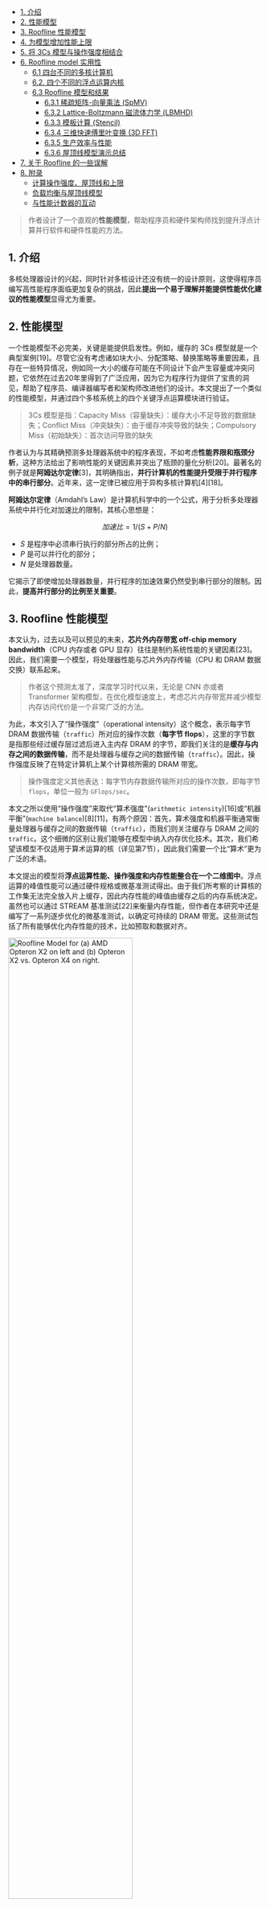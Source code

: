 - [1. 介绍](#1-介绍)
- [2. 性能模型](#2-性能模型)
- [3. Roofline 性能模型](#3-roofline-性能模型)
- [4. 为模型增加性能上限](#4-为模型增加性能上限)
- [5. 将 3Cs 模型与操作强度相结合](#5-将-3cs-模型与操作强度相结合)
- [6. Roofline model 实用性](#6-roofline-model-实用性)
  - [6.1 四台不同的多核计算机](#61-四台不同的多核计算机)
  - [6.2.  四个不同的浮点运算内核](#62--四个不同的浮点运算内核)
  - [6.3 Roofline 模型和结果](#63-roofline-模型和结果)
    - [6.3.1 稀疏矩阵-向量乘法 (SpMV)](#631-稀疏矩阵-向量乘法-spmv)
    - [6.3.2 Lattice-Boltzmann 磁流体力学 (LBMHD)](#632-lattice-boltzmann-磁流体力学-lbmhd)
    - [6.3.3 模板计算 (Stencil)](#633-模板计算-stencil)
    - [6.3.4 三维快速傅里叶变换 (3D FFT)](#634-三维快速傅里叶变换-3d-fft)
    - [6.3.5 生产效率与性能](#635-生产效率与性能)
    - [6.3.6 屋顶线模型演示总结](#636-屋顶线模型演示总结)
- [7. 关于 Roofline 的一些误解](#7-关于-roofline-的一些误解)
- [8. 附录](#8-附录)
  - [计算操作强度、屋顶线和上限](#计算操作强度屋顶线和上限)
  - [负载均衡与屋顶线模型](#负载均衡与屋顶线模型)
  - [与性能计数器的互动](#与性能计数器的互动)

> 作者设计了一个直观的**性能模型**，帮助程序员和硬件架构师找到提升浮点计算并行软件和硬件性能的方法。

## 1. 介绍

多核处理器设计的兴起，同时针对多核设计还没有统一的设计原则，这使得程序员编写高性能程序面临更加复杂的挑战，因此**提出一个易于理解并能提供性能优化建议的性能模型**显得尤为重要。

## 2. 性能模型

一个性能模型不必完美，关键是能提供启发性。例如，缓存的 3Cs 模型就是一个典型案例[19]。尽管它没有考虑诸如块大小、分配策略、替换策略等重要因素，且存在一些特异情况，例如同一大小的缓存可能在不同设计下会产生容量或冲突问题，它依然在过去20年里得到了广泛应用，因为它为程序行为提供了宝贵的洞见，帮助了程序员、编译器编写者和架构师改进他们的设计。本文提出了一个类似的性能模型，并通过四个多核系统上的四个关键浮点运算模块进行验证。
> 3Cs 模型是指：Capacity Miss（容量缺失）：缓存大小不足导致的数据缺失；Conflict Miss（冲突缺失）：由于缓存冲突导致的缺失；Compulsory Miss（初始缺失）：首次访问导致的缺失

作者认为与其精确预测多处理器系统中的程序表现，不如考虑**性能界限和瓶颈分析**，这种方法给出了影响性能的关键因素并突出了瓶颈的量化分析[20]。最著名的例子就是**阿姆达尔定律**[3]，其明确指出，**并行计算机的性能提升受限于并行程序中的串行部分**。近年来，这一定律已被应用于异构多核计算机[4][18]。

**阿姆达尔定律**（Amdahl’s Law）是计算机科学中的一个公式，用于分析多处理器系统中并行化对加速比的限制，其核心思想是：

$$加速比 = 1 / (S + P/N)$$
- $S$ 是程序中必须串行执行的部分所占的比例；
- $P$ 是可以并行化的部分；
- $N$ 是处理器数量。

它揭示了即使增加处理器数量，并行程序的加速效果仍然受到串行部分的限制。因此，**提高并行部分的比例至关重要**。

## 3. Roofline 性能模型

本文认为，过去以及可以预见的未来，**芯片外内存带宽 off-chip memory bandwidth**（CPU 内存或者 GPU 显存）往往是制约系统性能的关键因素[23]。因此，我们需要一个模型，将处理器性能与芯片外内存传输（CPU 和 DRAM 数据交换）联系起来。
> 作者这个预测太准了，深度学习时代以来，无论是 CNN 亦或者 Transformer 架构模型，在优化模型速度上，考虑芯片内存带宽并减少模型内存访问代价是一个非常广泛的方法。

为此，本文引入了“操作强度”（operational intensity）这个概念，表示每字节 DRAM 数据传输（`traffic`）所对应的操作次数（**每字节 flops**），这里的字节数是指那些经过缓存层过滤后进入主内存 DRAM 的字节，即我们关注的是**缓存与内存之间的数据传输**，而不是处理器与缓存之间的数据传输（`traffic`）。因此，操作强度反映了在特定计算机上某个计算核所需的 DRAM 带宽。
> 操作强度定义其他表达：每字节内存数据传输所对应的操作次数，即每字节 `flops`，单位一般为 `GFlops/sec`。

本文之所以使用“操作强度”来取代“算术强度”(`arithmetic intensity`)[16]或“机器平衡”(`machine balance`)[8][11]，有两个原因：首先，算术强度和机器平衡通常衡量处理器与缓存之间的数据传输（`traffic`），而我们则关注缓存与 DRAM 之间的 `traffic`。这个细微的区别让我们能够在模型中纳入内存优化技术。其次，我们希望该模型不仅适用于算术运算的核（详见第7节），因此我们需要一个比“算术”更为广泛的术语。

本文提出的模型将**浮点运算性能、操作强度和内存性能整合在一个二维图中**。浮点运算的峰值性能可以通过硬件规格或微基准测试得出。由于我们所考察的计算核的工作集无法完全放入片上缓存，因此内存性能的峰值由缓存之后的内存系统决定。虽然也可以通过 STREAM 基准测试[22]来衡量内存性能，但作者在本研究中还是编写了一系列逐步优化的微基准测试，以确定可持续的 DRAM 带宽。这些测试包括了所有能够优化内存性能的技术，比如预取和数据对齐。

<img src="../images/roofline_paper/roofline_model_graph_on_amdx2x4.png" width="70%" alt="Roofline Model for (a) AMD Opteron X2 on left and (b) Opteron X2 vs. Opteron X4 on right.">

图 1a 展示了双插槽系统中 2.2 GHz AMD Opteron X2 2214 型处理器的 Roofline 模型图。

图表采用对数-对数刻度，**Y 轴为可实现的浮点性能，X 轴为操作强度，范围从每 1/4 `Flops/DRAM 字节`到 16 `Flops/DRAM 字节`**。该系统的峰值双精度浮点性能为 17.6 GFlops/sec，而根据基准测试，其峰值内存带宽为 15 GBytes/sec。这里的带宽是计算机内存的稳态带宽，而不是 DRAM 芯片的引脚带宽。

> 使用 matplotlib 的 plt.xscale('log') 和 plt.yscale('log') 函数设置 x 和 y 轴的对数刻度。

可以通过绘制一条水平线表示计算机的浮点性能峰值，显然，任何浮点运算的实际性能都不会超越这条线，因为它代表硬件限制。那内存性能峰值如何绘制？由于 **X 轴是每字节的 GFlops（GFlops per byte），Y 轴是每秒的 GFlops（GFlops per second），每秒字节（bytes/sec）可以通过 (GFlops/sec)/(GFlops/byte) 计算出来，这是一条 45 度角的直线**。因此，我们可以绘制一条斜线，表示该计算机内存系统在不同操作强度下支持的最大浮点性能。公式如下：

$$\text{可实现的 GFlops/sec} = \text{Min(峰值浮点性能，峰值内存带宽 x 操作强度)}$$
> $$\text{Attainable GFlops/sec} = \text{Min(Peak Floating Point Performance, Peak Memory Bandwidth} \times \text{Operational Intensity)}$$

这两条线在峰值计算性能和峰值内存带宽的交点相交。需要注意的是，这些限制线是为每台多核计算机确定的，而不是针对每个内核。对于每个内核，我们可以根据其操作强度在 X 轴找到一个点，然后通过该点画一条垂直线，内核的性能必然在这条线上的某个位置。

**水平和斜线的组合为该模型命名为“Roofline model”**。Roofline 为每个内核设定了性能上限，具体取决于操作强度。我们可以将操作强度视为触及屋顶的一个柱子。如果触及平坦的屋顶部分，表明性能受计算限制；如果触及斜屋顶部分，表明性能受内存限制。在图 1a 中，操作强度为 2 的内核受计算限制，而操作强度为 1 的内核受内存限制。可以在不同内核上 重复使用 `Roofline model`，Roofline 不会变化。

脊点（ridge point），也就是斜线和水平线相交的位置，反映了系统整体性能。脊点的 X 坐标代表实现最大性能所需的最低操作强度。如果脊点靠右，则只有高操作强度的内核才能达到系统的峰值性能；如果脊点靠左，则几乎所有内核都可以达到最大性能。正如在第 6.3.5 节讨论的，脊点还暗示了程序员和编译器开发者达到峰值性能的难易程度。

为了说明，我们将图 1a 中的双核 Opteron X2 与其继任者四核 Opteron X4 进行对比。为简化设计，它们使用相同的插槽，因此拥有相同的 DRAM 通道和峰值内存带宽，尽管 X4 的预取机制有所改善。除了核心数量翻倍，X4 每个核心的峰值浮点性能也翻倍：X4 核心每个时钟周期可以执行两条 SSE2 指令，而 X2 核心则每两个时钟周期才能执行两条指令。加上 X4 稍快的 2.3 GHz 时钟频率，X4 在相同内存带宽下的浮点性能是 X2 的四倍多。

图 1b 比较了这两个系统的 `Roofline model`。正如预期，脊点从 Opteron X2 的 1.0 右移到了 Opteron X4 的 4.4。因此，在 X4 上实现性能提升需要内核的操作强度超过 1。

综上分析：`Roofline` 模型有两个作用:
1. *上限分析*：为浮点程序性能设定了一个上限（水平线）。
2. *瓶颈分析*：比较浮点程序的操作强度硬件的操作强度，判断程序是处于内存还是计算受限。

## 4. 为模型增加性能上限

`Roofline` 模型为性能设定了一个上限。如果你的程序表现远低于这个上限，你应该进行哪些优化？优化的顺序又是什么？界限和瓶颈分析的另一个优势是[20]：

“多种替代方案可以一起进行分析，通过一次界限分析可以为所有方案提供有用的信息。”

我们利用这一想法，向 `Roofline` 模型添加多个性能上限，以指导优化的优先级，类似于循环平衡为编译器提供的优化建议。我们可以将每个优化看作一个“性能上限”，即在不进行相应优化的情况下，程序性能无法突破这个上限。

例如，为了减少 `Opteron X2` 的计算瓶颈，有两种优化几乎适用于所有内核:
1. *提高指令级并行性 (ILP) 并使用 `SIMD`*。对于超标量架构，最高性能是在每个时钟周期内获取、执行和提交最大数量的指令。这里的目标是通过改进编译器生成的代码来提高 ILP。为了完全覆盖功能单元的延迟，可以通过[循环展开](https://0x04.net/~mwk/doc/amd/40546.pdf)实现。在 x86 架构中，另一种方式是尽可能使用浮点 SIMD 指令，因为这些指令可以同时操作一对相邻的操作数。
2. *平衡浮点运算的组合*。为了获得最佳性能，指令中需要有相当比例的浮点运算（见第7节）。为达到峰值浮点性能，通常还需要同时进行相同数量的浮点加法和乘法操作，因为许多计算机支持乘加指令，或者有等量的加法器和乘法器。

> 循环展开优化：对循环次数固定且循环体较小的循环进行完全展开。

为了解决内存瓶颈，可以采用以下三种优化：
1. *重构循环重构以实现单步访问*。优化单步访问可以触发硬件预取，从而显著提升内存带宽。
2. *确保内存亲和性*。现代处理器大多在同一芯片上集成了内存控制器。如果系统有两块多核芯片，一些内存地址会指向与本地多核芯片连接的 DRAM，而其他则需要通过芯片互联访问另一个芯片上的 DRAM。这种情况会导致性能下降。通过此优化，可以确保数据和任务线程分配到同一内存-处理器对，以避免跨芯片访问内存。
3. *使用软件预取*。要想获得最高性能，通常需要同时进行大量内存操作，**预取能够提前加载数据，避免等待程序实际请求**。在某些系统中，软件预取可以比硬件预取带来更高的内存带宽。

类似于计算 Roofline（屋顶线），计算性能的上限可以通过[优化手册 [2]](https://0x04.net/~mwk/doc/amd/40546.pdf) 确定，尽管也可以通过简单的微基准测试来收集必要的参数。内存上限则需要在每台计算机上运行实验，以确定不同情况下的差距（参见附录 A.1）。好消息是，和 `Roofline`（屋顶线）一样，上限只需要在每台多核系统中测量一次。

图 2 为图 1a 的 Roofline model 添加了性能上限：图 2a 展示了计算性能的上限，图 2b 展示了内存带宽的上限。尽管较高的上限没有显示具体的优化步骤，但它们是隐含的：要突破更高的上限，你必须先突破其下的所有上限。图 2a 显示，如果浮点运算组合不平衡，计算性能的上限是 8.8 GFlops/秒；如果没有进行 ILP 或 SIMD 优化，则上限降至 2.2 GFlops/秒。图 2b 显示了内存带宽的上限：没有软件预取时为 11 GBytes/秒，没有内存亲和优化时为 4.8 GBytes/秒，只有单步优化时为 2.7 GBytes/秒。

![Roofline Model with Ceilings for Opteron X2.](../images/roofline_paper/figure2.png)

图 2c 将这两张图合并为一个图表。**内核的操作强度决定了需要进行的优化区域以及应该尝试哪些优化**。图 2c 中显示了计算优化与内存带宽优化的重叠区域，并用不同颜色加以区分。例如，内核 2 落在右侧的蓝色梯形区域，这表明只需进行计算优化。而如果内核落在左下方的黄色三角形区域，模型则建议只进行内存优化。内核 1 落在中间的绿色区域（= 黄色 + 蓝色）平行四边形中，表明需要同时进行计算和内存的双重优化。需要注意的是，内核 1 的垂直线低于浮点不平衡优化线，因此可以跳过优化 2。

Roofline model（屋顶线模型）中的性能上限表明应该进行哪些优化。上限之间的高度差代表了通过进行该优化所能获得的潜在性能提升。因此，图 2 显示优化 1（提高 ILP/SIMD）可以显著提升计算性能，而优化 4（提高内存亲和性）对提升内存带宽有很大潜在帮助。

**上限的顺序也暗示了优化的优先级**，因此我们从下到上排列优化：编译器或程序员最容易实现的优化位于底部，而难以实现或内核本身不具备的优化位于顶部。浮点运算的平衡是个例外，因为它取决于具体的内核。对于大多数内核，保持乘法与加法的平衡非常困难，但对一些内核来说，这种平衡是自然的。稀疏矩阵-向量乘法就是一个例子。对于这一领域，我们会将浮点运算平衡视为最低上限，因为它是该算法固有的。和 3Cs 模型类似，只要屋顶线模型能提供有价值的 `insights`，它不必是完美的。

## 5. 将 3Cs 模型与操作强度相结合

操作强度可以告诉我们应该关注哪些性能上限。到目前为止，我们假设操作强度是固定的，但实际上并非如此。例如，**对于稠密矩阵和 FFT 问题，某些内核的操作强度会随着问题规模的增加而提升**。

显然，缓存性能会影响访问内存的次数，因此，**提升缓存效率可以增加操作强度**。因此，我们可以将 3Cs 模型与 Roofline model 结合起来。强制性未命中设定了最小的内存数据传输（memory traffic），因此也是最高可能的操作强度。由于冲突未命中和容量未命中的内存数据传输可能显著降低内核的操作强度，我们应该尽量减少这种未命中。

例如，我们可以通过为数组添加填充来避免**冲突未命中**(traffic from conflict misses)，从而改变缓存行的地址分配。另一个例子是某些计算机支持“不分配存储”指令，这样存储操作直接写入内存而不占用缓存。这种优化可以避免将要被覆盖的数据加载到缓存中，从而减少内存数据传输，同时防止缓存中有用的数据被未读取的数据替换，从而减少冲突未命中。

操作强度的提升可能会将内核移到一个不同的优化区域。通常建议在进行其他优化之前，先优化内核的操作强度。

## 6. Roofline model 实用性

为了展示 Roofline 模型的实用性，我们为四台近期的多核计算机构建了屋顶线模型，并优化了 4 个浮点计算内核。我们接着展示了所有计算机和内核的结果都受到模型上限和屋顶线的限制。

### 6.1 四台不同的多核计算机

由于多核架构尚无传统的设计经验，因此出现了多种不同设计并不令人意外。表 1 列出了本节所讨论的四台多核计算机的关键特点，它们都是双插槽系统。

Intel Xeon 使用相对先进的处理器，每个时钟周期可以执行两条 SIMD 指令，每条指令能执行两个双精度浮点运算。它是四台机器中唯一使用前端总线连接通用北桥芯片和内存控制器的系统，而其他三台计算机的内存控制器都集成在芯片上。

Opteron X4 也采用了高性能的复杂核心，它是四台计算机中唯一带有片上 L3 缓存的系统。这两个插槽通过专用的 HyperTransport 链路通信，使得构建“无胶”多芯片系统成为可能。

Sun UltraSPARC T2+ 采用相对简单的处理器，时钟频率较为适中，这使得它每个芯片的核心数量是其他处理器的两倍。此外，它高度支持多线程，每个核心可以运行八个硬件线程。它在四台计算机中拥有最高的内存带宽，因为每个芯片都配备了两个双通道内存控制器，能够支持四组 DDR2/FBDIMMs。

IBM Cell QS20 的时钟频率在四台多核系统中最高，达到了 3.2 GHz。它的设计也非常独特，采用异构架构，包含一个相对简单的 PowerPC 核心和八个协同处理单元（SPE），这些单元拥有各自独特的 SIMD 风格指令集。每个 SPE 都配有自己的本地内存，而不是缓存。SPE 需要将数据从主内存传输到本地内存进行操作，完成后再将数据传回主内存。它使用 DMA，与软件预取有一些相似之处。缺少缓存使得将程序移植到 Cell 系统上变得更加复杂和具有挑战性。

<img src="../images/roofline_paper/table1.png" width="50%" alt="table1">

### 6.2.  四个不同的浮点运算内核

我们没有选择诸如 Parsec [5] 或 Splash-2 [30] 等标准并行基准套件中的程序，而是受到了 Phil Colella [10] 工作的启发。这位科学计算领域的专家提出了七种数值方法，他认为这些方法在未来至少十年对科学与工程将至关重要。由于这七种方法的提出，它们被称为“七个小矮人”（Seven Dwarfs）。这些小矮人以高抽象层次描述，便于跨多种实现方式分析它们的行为。广泛传播的《伯克利观点》报告 [4] 指出，如果将数据类型从浮点数改为整数，这些小矮人也能在许多其他程序中找到。需要注意的是，并不是说这些小矮人易于并行化，而是它们将在当今及未来的计算中占据重要位置。因此，设计人员需要确保它们在所设计的系统上能够高效运行，无论该系统是否并行。

使用这些高级别描述的一个优势是，我们不受限于过去为优化旧计算机而编写的代码来评估未来的系统。另一个优势是，由于数量有限，我们可以为每个内核创建自动调优器，探索不同的优化方案，生成针对该多核计算机的最佳代码，包括全面的缓存优化 [13]。

在此背景下，表 2 列出了我们用于演示屋顶线模型的四个浮点运算内核（函数），它们来自“七个小矮人”，并在表 1 中的四台多核计算机上进行测试。本节的自动调优参考了 [12]、[25] 和 [26]。

对于这些内核（函数）来说，存在足够的并行性，可以充分利用所有核心和线程，并保持负载均衡。（附录 A.2 描述了如何处理负载不均衡的情况。）

<img src="../images/roofline_paper/table1.png" width="50%" alt="table2">

### 6.3 Roofline 模型和结果

图 3 显示了 Xeon、X4 和 IBM Cell QS20 的屋顶线模型。粉色虚线表示操作强度，红色 X 标记了该内核的实际性能。如前所述，在 SpMV 中，加法和乘法自然平衡，因此该内核的平衡较容易，而其他内核的平衡则较为复杂。因此，图 3 中每台计算机有两个图：左侧图中的 LBMHD、Stencil 和 3-D FFT 以乘加平衡为最高性能上限，右侧图中的 SpMV 则以乘加平衡为最低上限。由于 T2+ 不支持融合乘加指令，且无法同时执行乘法和加法操作，图 4 为 T2+ 显示了四个内核的单一屋顶线模型，不包含乘加平衡上限。

Intel Xeon 在四台多核系统中拥有最高的双精度浮点性能。然而，图 3a 中的屋顶线模型表明，只有在操作强度至少达到 6.7 时，才能实现该性能峰值。换句话说，Xeon 需要每个从 DRAM 传输的双精度操作数（8 字节）执行 55 次浮点运算。这一高比率部分是由于前端总线的限制，前端总线还要处理一致性流量，可能会占用一半的总线带宽。Intel 采用嗅探过滤器，减少不必要的总线一致性流量。如果工作集足够小，嗅探过滤器几乎可以将实际内存带宽翻倍。

Opteron X4 集成了片上内存控制器，提供独立的通道连接 667 MHz DDR2 DRAM，并且拥有独立的路径处理一致性。图 3 显示，Opteron X4 的屋顶线模型中的脊点位于 Xeon 的左侧，操作强度为每字节 4.4 Flops。Sun T2+ 拥有四台系统中最高的内存带宽，其脊点的操作强度非常低，仅为每字节 0.33 Flops。通过使用大量线程并行处理内存传输，T2+ 能够实现这种高带宽。IBM Cell 的操作强度脊点为每字节 0.65 Flops。

![figure3](../images/roofline_paper/figure3.png)
![figure3](../images/roofline_paper/figure4.png)

#### 6.3.1 稀疏矩阵-向量乘法 (SpMV)

第一个稀疏矩阵计算的内核示例是稀疏矩阵-向量乘法 (SpMV)，计算公式为 y = A * x ，其中 A 是稀疏矩阵，x 和 y 是密集向量。SpMV 在科学计算、经济建模和信息检索中广泛应用。然而，传统的实现通常只能在单处理器上运行不到 10% 的峰值浮点性能。其原因之一是稀疏矩阵导致的内存访问不规则性。操作强度在寄存器阻塞优化前为 0.17 Flops/字节，优化后提升至 0.25 Flops/字节 [29]。（见附录 A.1）

由于 SpMV 的操作强度低于四台多核系统的脊点（见图 3），因此大多数优化都集中在内存系统上。表 3 总结了 SpMV 及其他内核的优化策略，许多优化与图 3 中的上限相关，上限高度预示了这些优化的潜在性能提升。

#### 6.3.2 Lattice-Boltzmann 磁流体力学 (LBMHD)

与 SpMV 类似，LBMHD 在单处理器上也只能达到较低的峰值性能，这是由于其数据结构的复杂性和内存访问的不规则性。LBMHD 的 Flops/字节比率为 0.70，而 SpMV 通常为 0.25 或更低。通过使用“无分配存储”优化，LBMHD 的操作强度可以提升至 1.07。两个 x86 多核系统支持此缓存优化，而 Cell 由于采用 DMA 机制则不存在该问题。T2+ 的操作强度则较低，为 0.70。

图 3 和图 4 显示，LBMHD 的操作强度足够高，因此计算和内存带宽优化在所有多核系统上都能起作用，除了 T2+，其脊点低于 LBMHD 的操作强度。T2+ 通过仅计算优化就能达到性能上限。

#### 6.3.3 模板计算 (Stencil)

一般来说，模板计算是在结构化网格中基于邻居点的值更新某个点的操作。模板在空间中移动时其结构保持不变。在此工作中，我们使用了基于 256^3 三维均匀网格的模板，来源于显式热方程 PDE [12]。该模板的邻居为沿每个坐标轴的最近 6 个点以及中心点本身。在写分配架构中，模板每产生 24 字节的强制性内存流量会执行 8 次浮点运算，操作强度为 0.33。

#### 6.3.4 三维快速傅里叶变换 (3D FFT)

快速傅里叶变换 (FFT) 是一种经典的分治算法，通过递归将离散傅里叶变换分解为多个更小的变换。FFT 广泛用于图像处理和数据压缩等领域。处理 3D FFT 的高效方法是沿每个维度进行 1D 变换，以保持连续的内存访问。我们在 Xeon、X4 和 T2+ 系统上使用自动调优库 (FFTW) [15] 进行了 1D FFT 计算。在 Cell 上，我们实现了基 2 FFT。

与前面提到的三个内核不同，**FFT 的操作强度取决于问题的规模**。对于我们分析的 $128^3$ 和 $512^3$ 点变换，操作强度分别为 1.09 和 1.41。（由于 Cell 的 1 GB 主存无法容纳 $512^3$ 点的数据，我们对此结果进行了估算。）在 Xeon 和 X4 系统中，整个 128x128 平面可以被缓存，从而增加了时间局部性，将 $128^3$ 点变换的操作强度提高到了 1.64。

<img src="../images/roofline_paper/table3.png" width="55%" alt="table3">

#### 6.3.5 生产效率与性能

除了性能之外，并行计算革命中的另一个重要问题是生产力，即实现高性能程的编程难度 [4]。一个相关问题，较低的脊点是否能够为生产力提供 `insight`。

Sun T2+ 的脊点最低，因此编程难度相对较低，主要得益于它较大的内存带宽和易于理解的核心架构。对于在 T2+ 上运行的内核，建议是通过编译器获取高性能代码，然后尽可能多地利用线程。缺点是 T2+ 的 L2 缓存只有 16 路集合关联，当 64 个线程同时访问缓存时，可能会出现冲突未命中，就像在 Stencil 内核中发生的那样。

相比之下，脊点最高的计算机在未优化的情况下性能最低。Intel Xeon 编程难度较大，原因在于难以理解其双前端总线的内存行为，难以掌握硬件预取的工作机制，且很难通过编译器生成高效的 SIMD 代码。为了获得良好性能，针对 Xeon 和 Opteron X4 的 C 代码中**大量使用了包含 SIMD 指令的内联语句**。由于 Opteron X4 的脊点接近 Xeon，因此它也需要同样多的优化努力，不过 Opteron X4 的内存行为比 Xeon 更容易理解。

IBM Cell 的脊点接近 Sun T2+，但它面临两方面的挑战。首先，编译器为 Cell 的 SPE 生成 SIMD 指令的效率较低，有时我们需要通过在 C 代码中插入内联汇编语句来帮助编译器。其次，Cell 的内存系统更具挑战性。每个 SPE 的本地内存位于独立的地址空间，因此代码不能简单移植并运行在 SPE 上。程序必须发出 DMA 命令，在本地存储与主内存之间传输数据。好消息是，DMA 在本地存储中的作用类似于缓存中的软件预取。与缓存预取相比，编写 DMA 代码更加容易，并能实现更好的内存性能与计算任务的重叠。

#### 6.3.6 屋顶线模型演示总结

为了展示 Roofline 模型的有效性，表 4 列出了每个内核-计算机组合的上限、下限，以及其每秒的 GFlops 和 GBytes 性能数据。请注意，操作强度是这两个速率的比值。表中列出的上限和下限是实际性能的范围。所有 16 个案例都验证了该界限和瓶颈模型，因为 Roofline 的上下限限定了性能，所以内核（函数）按照下限的建议进行了优化。限制性能的关键指标以粗体显示：在 Xeon 和 X4 上，16 个案例中有 15 个受内存带宽限制，而在 T2+ 和 Cell 上几乎是均衡分布。对于 FFT，有趣的是，在 Xeon 和 X4 上受内存带宽限制，而在 T2+ 和 Cell 上受计算能力限制。

![table4](../images/roofline_paper/table4.png)

## 7. 关于 Roofline 的一些误解
> 这里只展示部分误解及其解释。

1. **误解：模型未考虑现代处理器的所有特性，如缓存或预取**。事实上，内存访问是在缓存与内存之间测量的，而不是在处理器与缓存之间测量的。
2. **误解：增大缓存容量会提高操作强度**。事实上，不一定。
3. **误解：模型未考虑长内存延迟**。事实上，图 3 和图 4 中不使用软件预取时的上限显示较低的内存带宽，正是因为它们无法隐藏长内存延迟。
4. **误解：Roofline 模型与多核系统无关**。事实上，它对多核系统的帮助更大，典型的就是在 GPU cuda 程序的应用
5. **误解：每个内核都需要重新计算模型**。事实上，计算一次就够了。
6. **误解：该模型仅限于浮点程序**。事实上，3D FFT 的转置阶段，它根本不执行浮点运算，但依然存在 Roofline，因为本地存储和缓存会影响去往 DRAM 的交换次数。
7. **误解：屋顶线模型必须使用 DRAM 带宽**。事实上，现在 gpu 推理优化深度学习模型已经广泛使用 Roofline 模型进行上限和瓶颈分析。

## 8. 附录
> [Roofline: AnInsightfulVisual Performance Modelfor Floating-Point Programsand Multicore Architecture](https://escholarship.org/uc/item/5tz795vq)

### 计算操作强度、屋顶线和上限

基于 DRAM 带宽的屋顶线模型是通过三组数据构建的，这些数据来自微基准测试或特定架构的软件优化手册 [AMD08]。通常，性能受以下三者中最小值的限制：
1. 操作强度 * 带宽（优化 1…i）（Op. Intensity * Bandwidth (with optimizations 1…i)）
2. 内核的 Flops/秒（优化 1…j）（In-core Flop/sec (with optimizations 1…j)）
3. 浮点运算占比与内核 Flops/秒的函数关系（In-core Flop/sec as a function of the floating-point fraction.）。

通常，后两个因素在某个架构上占主导地位。因此，我们为每台机器绘制一条 Roofline。这些参数提供了内核无关的性能上限，因此只需为每台机器的每个指标收集一次数据。本节介绍了这些上限的测量或计算方法。

**A.1.1 操作强度**

操作强度受架构和内核的双重影响，因此必须为每个内核-架构组合单独计算。最简单的方法是使用性能计数器测量实际的运算量和内存流量。然而，视具体内核而定，可能可以手动计算出感兴趣的运算量和最小内存流量，因此可以对操作强度设定上限。

**A.1.2 主内存带宽**

第一组上限与主存带宽相关，并随着优化的增多而变化。虽然 STREAM 基准测试声称能报告带宽，但实际上并没有。它测量的是每秒迭代次数，然后尝试根据非写分配架构的强制内存流量转换为带宽。这个细微但重要的差异意味着它无法考虑冲突未命中或写入未命中的填充流量。

为了正确测量流式带宽，我们编写了高度优化的 STREAM 基准测试版本，执行点积和数据复制操作。我们为数组添加填充以避免银行冲突和缓存冲突，并使用缓存旁路指令或增加转换系数以考虑填充流量。最简单的版本是将所有数据分配给一个处理器（没有内存亲和性），但适当展开并填充数据。接下来，我们正确利用内存亲和性，并收集新的带宽数据。随后，我们为循环添加了自动调优的软件预取，并测量带宽。最后，通过减少数据集大小以提高嗅探过滤器的有效性，得到了第四个带宽值。我们对每种版本分别进行基准测试，并为每个测量到的带宽定义了一个新的上限。


**A.1.3 核内并行性**

为了估算利用核内并行性后的性能，我们参考了相关架构的软件优化手册 [AMD08]。长期来看，这并非理想方案，因为它要求对当前和未来的架构有深刻的了解。然而，针对本文的分析，不需要基准测试。

例如以下求和操作：

$$y = x[1] + x[2] + x[3] + … + x[N]$$

我们将**线程级并行性定义为最简单的并行化优化**。因此，最基本的上限是仅基于线程级并行性的上限。每个线程处理 $N/N_{\text{Threads}}$ 个元素。假设每个线程执行的是展开但依赖的标量浮点加法链，不存在指令级、数据级或功能单元级并行性。在这种情况下，下一次加法操作要等到前一次操作完成后才能开始，这暴露了浮点运算管道的延迟。此时的吞吐量上限计算为：

$$\text{核心数} \times \text{频率} \times \max(1, \frac{\text{每核心线程数}}{\text{延迟}})$$

其中，ThreadsPerCore 是共享同一核心内浮点单元 (FPU) 的线程数。在细粒度多线程架构中，只要有足够的线程，FPU 的延迟可以通过 Latency 个线程隐藏，从而完全利用 FPU。

如果通过**循环展开**并维护多个部分和进行进一步优化，那么**指令级并行性**便得以展现。因此，下一个上限假设每个线程有足够的指令级并行性以隐藏功能单元的延迟。此时的吞吐量为：

$$\text{核心数} \times \text{频率}$$

接下来，我们引入**数据级并行性**（`SIMD`）。两个标量加法指令可以合并为一条 SIMD 加法指令，将两个部分和存储在 SIMD 寄存器中。最终的上限结合了线程级、指令级和数据级并行性：

$$\text{核心数} \times \text{频率} \times \frac{\text{SIMD 宽度}}{\text{SIMD 吞吐量}}$$

吞吐量项必须包含在内，因为某些架构支持 SIMD 指令，但每个周期只能执行一个元素。例如，对于执行双精度 SIMD 指令的较旧的 Santa Rosa Opteron 处理器，其宽度为 2 FLOPs，而吞吐量为每两个周期一条指令。

值得注意的是，代码并未执行任何浮点乘法。但如果修改为：

$$y = y[1] \times x[1] + y[2] \times x[2] + y[3] \times x[3] + … + y[N] \times x[N]$$

此时加法和乘法将保持平衡。对于具有融合乘加 (FMA) 指令或并行加法和乘法路径的架构，核内性能的上限为：

$$2 \times \text{核心数} \times \text{频率} \times \frac{\text{SIMD 宽度}}{\text{SIMD 吞吐量}}$$

在 Niagara2 上，由于每个核心每周期只能发出一条标量浮点指令，性能上限为：

$$\text{核心数} \times \text{频率}$$

需要注意的是，一些计算机（例如 IBM P5）有多个相同的浮点数据通路。ILP（指令级并行性）可用于满足超标量和深度流水线的功能单元。因此，它们可以比这些公式中展示的得到更大的 ILP 受益。

**A.1.4 指令组合**

处理器的指令发射带宽是有限的，而**浮点指令的发射带宽通常小于或等于总指令发射带宽**。随着非浮点指令占比的增加，浮点指令的发射带宽会被非浮点指令抢占。我们根据指令组合中浮点指令的占比计算出一组上限，假设核内并行性已被完全利用。此方法较为复杂，例如在 Cell 架构上，双精度指令会导致发射单元停顿 6 个周期。浮点指令的比例通常用 2 的负次方表示。根据不同架构和内核，通常可以确定哪些核内上限应被考虑，这些上限也考虑到处理器可能有限的整数运算性能。

![figurea1](../images/roofline_paper/figureA1.png)

### 负载均衡与屋顶线模型

负载均衡大致可以分为内存访问的不平衡和计算的不平衡。

**A.2.1 计算不平衡**

计算不平衡容易理解和可视化。随着不平衡的加剧，承担全部工作量的线程数量越来越少。在极端情况下，如果排除糟糕的屏障实现，性能将退化为顺序执行。因此，我们可以定义 logP 上限，表示以二的幂次递减的负载不平衡对性能的限制。根据负载均衡是否被认为比核内优化更易处理，可以将其放在屋顶线的正下方，或者仅有线程级并行性的上限下方。图 A2 和 A3 展示了在计算负载均衡中应用屋顶线模型的两种方法。

<img src="../images/roofline_paper/figureA2-3.png" width="50%" alt="table3">

**A.2.2 内存不平衡**

当一个核心产生的主存流量与其他核心显著不同，或者某些内存控制器的负载远高于其他控制器时，就会出现内存不平衡。之前，我们在讨论内存亲和性时探讨了后者。当所有数据都位于共享内存多处理器的一个插槽中时，内存控制器的负载明显不平衡——其他插槽的控制器未被使用。在屋顶线模型中，带宽上限表示这种性能下降。

在每个核心产生的内存流量不平衡的情况下，Little 定律未被满足。根据延迟-带宽乘积，需要相同的并发性。然而，不产生主存流量的核心减少了全芯片可利用的并发性。当利用的并发性低于满足 Little 定律所需的并发性时，持续带宽会下降。对于我们的 SPMD 代码，这种不平衡从未发生。

然而，通常可以将其视为一系列逐渐降低的带宽上限，用产生主存流量的核心比例来标记。根据认为更容易实现的是内存优化还是负载均衡，这些上限可以放在屋顶线下方或最低上限下方。需要一个基准测试来生成这样的图表。图 A4 展示了内存不平衡的情况。

<img src="../images/roofline_paper/figureA4.png" width="60%" alt="figurea4">

### 与性能计数器的互动

绘制的屋顶线（Roofline）展示了充分利用每种架构特性的好处。好消息是，这个模型为架构师、编译器开发者和程序员提供了系统优势和劣势的洞察。

如果能获得 100% 的 ILP、100% 的 DLP，以及 50% 的乘法/加法平衡，估计性能相对容易。然而，在实际中，可能无法完全利用所有特性。事实上，可能只能利用 85% 的 ILP、75% 的 SIMD，且乘法与加法的平衡度为 65%。

因此，一个有趣的未来方向是补充上述的“面向架构”的屋顶线模型，使用**性能计数器**生成“面向运行时”的屋顶线模型。我们可以从基础的屋顶线开始，利用性能计数器生成表示由于未充分利用各种架构特性而导致性能损失的上限。例如，可以检查性能计数器，统计发出了多少浮点 SIMD 指令。将其除以发出的浮点指令总数，可以定义一个实际的 SIMD 上限。明确地说，如果未发出任何 SIMD 指令，那么上限等于峰值性能的一半；如果所有发出的指令都是 SIMD，那么上限就是峰值。关键是在计算核内上限时，必须忽略来自内存的停顿。

性能计数器还可用于估计峰值带宽的真实限制。通过统计所有内存控制器的总 DRAM 内存流量，可以轻松计算带宽。利用性能计数器观察内存控制器之间的不平衡，可以估计进一步内存亲和性优化的收益。同样，可以统计队列未满时的延迟周期，以确定软件预取的实际潜力。

最后，性能计数器可以用来确定真实的操作强度。理想情况下，性能计数器能够区分强制未命中、容量未命中和冲突未命中。这样就可以判断缓存优化是否有益。如果能够区分容量未命中和冲突未命中，就可以决定缓存阻塞或数组填充优化是否会带来收益。

图 A5 显示了 Opteron X4 的传统面向架构的模型，而图 A6 展示了针对一个假设内核的 Opteron X4 的面向运行时的屋顶线模型。
<center class="half">
    <img src="../images/roofline_paper/figureA5.png" width="40%"/><img src="../images/roofline_paper/figureA6.png" width="40%"/>
</center>